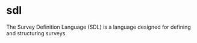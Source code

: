 # sdl
The Survey Definition Language (SDL) is a language designed for defining and structuring surveys.
